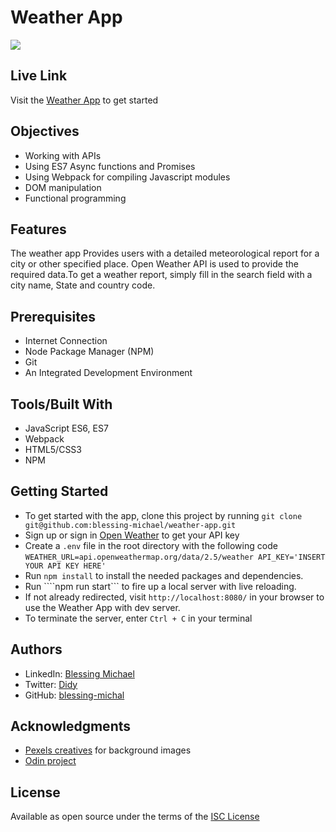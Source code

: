 # **Weather App**

![](/weather-app/images/weather-app-img.png)

## **Live Link**
Visit the [Weather App](https://blessing-michael.github.io/weather-app/) to get started

## **Objectives**
  * Working with APIs
  * Using ES7 Async functions and Promises
  * Using Webpack for compiling Javascript modules
  * DOM manipulation
  * Functional programming

## **Features**
The weather app Provides users with a detailed meteorological report for a city or other specified place. Open Weather API is used to provide the required data.To get a weather report, simply fill in the search field with a city name, State and country code.

## **Prerequisites**
  * Internet Connection
  * Node Package Manager (NPM)
  * Git
  * An Integrated Development Environment

## **Tools/Built With**
  * JavaScript ES6, ES7
  * Webpack
  * HTML5/CSS3
  * NPM

## **Getting Started**
  * To get started with the app, clone this project by running ```git clone git@github.com:blessing-michael/weather-app.git```
  * Sign up or sign in [Open Weather](https://openweathermap.org/api) to get your API key
  * Create a ```.env``` file in the root directory with the following code ``` WEATHER_URL=api.openweathermap.org/data/2.5/weather
  API_KEY='INSERT YOUR API KEY HERE' ```
  * Run ```npm install``` to install the needed packages and dependencies.
  * Run ````npm run start``` to fire up a local server with live reloading.
  * If not already redirected, visit ```http://localhost:8080/``` in your browser to use the Weather App with dev server.
  * To terminate the server, enter ```Ctrl + C``` in your terminal

## **Authors**
  * LinkedIn: [Blessing Michael](https://www.linkedin.com/in/blessing-asuquo-4509981a2/)
  * Twitter: [Didy](https://twitter.com/toonmystory)
  * GitHub: [blessing-michal](https://github.com/blessing-michael)

## **Acknowledgments**
  * [Pexels creatives](https://www.pexels.com/) for background images
  * [Odin project](https://www.theodinproject.com/lessons/node-path-javascript-weather-app)

## **License**
Available as open source under the terms of the [ISC License](https://opensource.org/license/isc-license-txt/)






